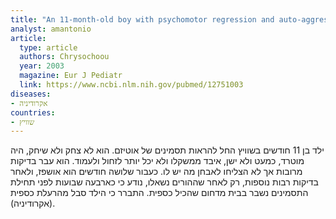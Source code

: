 ```yaml
---
title: "An 11-month-old boy with psychomotor regression and auto-aggressive behaviour"
analyst: amantonio
article:
  type: article
  authors: Chrysochoou
  year: 2003
  magazine: Eur J Pediatr
  link: https://www.ncbi.nlm.nih.gov/pubmed/12751003
diseases:
- אקרודיניה
countries:
- שוויץ
---
```


ילד בן 11 חודשים בשוויץ החל להראות תסמינים של אוטיזם. הוא לא צחק ולא שיחק, היה מוטרד, כמעט ולא ישן, איבד ממשקלו ולא יכל יותר לזחול ולעמוד. הוא עבר בדיקות מרובות אך לא הצליחו לאבחן מה יש לו. כעבור שלושה חודשים הוא אושפז, ולאחר בדיקות רבות נוספות, רק לאחר שההורים נשאלו, נודע כי כארבעה שבועות לפני תחילת התסמינים נשבר בבית מדחום שהכיל כספית. התברר כי הילד סבל מהרעלת כספית (אקרודיניה).
